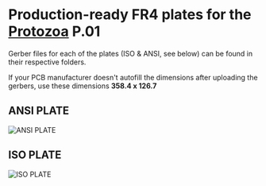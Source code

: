 # Production-ready FR4 plates for the [Protozoa](https://protozoa.studio/) P.01  

Gerber files for each of the plates (ISO & ANSI, see below) can be found in their respective folders.  

If your PCB manufacturer doesn't autofill the dimensions after uploading the gerbers, use these dimensions **358.4 x 126.7**
## ANSI PLATE
![ANSI PLATE](https://github.com/xeon3175x/protozoa-plates/blob/master/res/ANSI_front.png?raw=true)  

## ISO PLATE
![ISO PLATE](https://github.com/xeon3175x/protozoa-plates/blob/master/res/ISO_front.png?raw=true)


